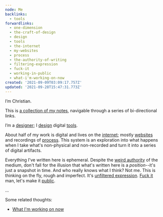 ```yaml
---
node: Me
backlinks:
  - tools
forwardlinks:
  - one-dimension
  - the-craft-of-design
  - design
  - tools
  - the-internet
  - my-websites
  - process
  - the-authority-of-writing
  - filtering-expression
  - fuck-it
  - working-in-public
  - what-i'm-working-on-now
created: '2021-09-09T03:09:17.757Z'
updated: '2021-09-28T15:47:31.773Z'
---
```


I’m Christian.

This is [a collection of my notes](one-dimension.md), navigable through a series of bi-directional links.

I’m a [designer](the-craft-of-design.md); I [design](design.md) digital [tools](tools.md).

About half of my work is digital and lives on the [internet](the-internet.md); mostly [websites](my-websites.md) and recordings of [process](process.md). This system is an exploration into what happens when I take what's non-physical and non-recorded and turn it into a series of digital artifacts.

Everything I've written here is ephemeral. Despite the [weird authority](the-authority-of-writing.md) of the medium, don't fall for the illusion that what's written here is a *position*--it's just a snapshot in time. And who really knows what I think? Not me. This is thinking on the fly, rough and imperfect. It's [unfiltered expression](filtering-expression.md). [Fuck it](fuck-it.md) man, let's make it [public](working-in-public.md). 

...

Some related thoughts:

- [What I'm working on now](what-i'm-working-on-now.md)
